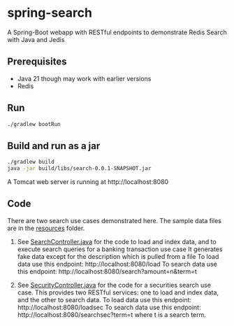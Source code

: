 # spring-search

A Spring-Boot webapp with RESTful endpoints to demonstrate Redis Search with Java and Jedis

## Prerequisites

- Java 21 though may work with earlier versions
- Redis

## Run

```bash
./gradlew bootRun
```
## Build and run as a jar
```bash
./gradlew build
java -jar build/libs/search-0.0.1-SNAPSHOT.jar
```

A Tomcat web server is running at http://localhost:8080

## Code

There are two search use cases demonstrated here. The sample data files are in the [resources](src/main/java/resources) folder.

1. See [SearchController.java](src/main/java/sample/SearchController.java) for the code to load and index data, and to execute search queries for a banking transaction use case
It generates fake data except for the description which is pulled from a  file
To load data use this endpoint: http://localhost:8080/load
To search data use this endpoint: http://localhost:8080/search?amount=n&term=t

2. See [SecurityController.java](src/main/java/sample/SecurityController.java) for the code for a securities search use case.
This provides two RESTful services: one to load and index data, and the other to search data. 
To load data use this endpoint: http://localhost:8080/loadsec
To search data use this endpoint: http://localhost:8080/searchsec?term=t where t is a search term.